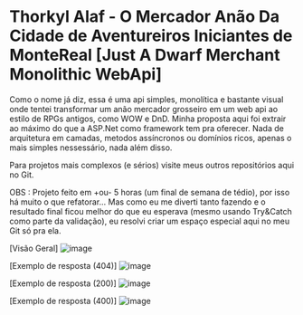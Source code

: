 # Thorkyl Alaf - O Mercador Anão Da Cidade de Aventureiros Iniciantes de MonteReal [Just A Dwarf Merchant Monolithic WebApi]
Como o nome já diz, essa é uma api simples, monolítica e bastante visual onde tentei transformar um anão mercador grosseiro em um web api ao estilo de RPGs antigos, como WOW e DnD. Minha proposta aqui foi extrair ao máximo do que a ASP.Net como framework tem pra oferecer. Nada de arquitetura em camadas, metodos assíncronos ou domínios ricos, apenas o mais simples nessessário, nada além disso. 

Para projetos mais complexos (e sérios) visite meus outros repositórios aqui no Git.

OBS : Projeto feito em +ou- 5 horas (um final de semana de tédio), por isso há muito o que refatorar... Mas como eu me diverti tanto fazendo e o resultado final ficou melhor do que eu esperava (mesmo usando Try&Catch como parte da validação), eu resolvi criar um espaço especial aqui no meu Git só pra ela. 

[Visão Geral]
![image](https://user-images.githubusercontent.com/95879558/148713729-b04b1334-ad1a-4287-90ee-d0116e9e0bd8.png)

[Exemplo de resposta (404)]
 ![image](https://user-images.githubusercontent.com/95879558/148713903-bab44b78-b49e-4b33-88e8-71bcd9e377de.png)
 
[Exemplo de resposta (200)]
![image](https://user-images.githubusercontent.com/95879558/148714065-5d2825ec-d34d-4cc3-a3b2-c4f5e129be89.png)

[Exemplo de resposta (400)]
![image](https://user-images.githubusercontent.com/95879558/148714394-97ded05b-5096-4ceb-8622-42f52698c345.png)
